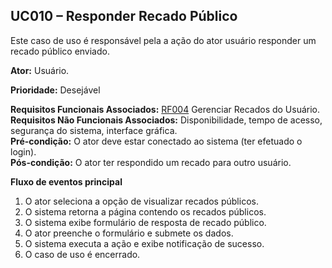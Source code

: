 ## UC010 – Responder Recado Público ##
Este caso de uso é responsável pela a ação do ator usuário responder um recado público enviado.

**Ator:** Usuário.<br>

<b>Prioridade:</b> Desejável<br>

<b>Requisitos Funcionais Associados:</b> <a href='RF004.md'>RF004</a> Gerenciar Recados do Usuário.<br>
<b>Requisitos Não Funcionais Associados:</b> Disponibilidade, tempo de acesso, segurança do sistema, interface gráfica.<br>
<b>Pré-condição:</b> O ator deve estar conectado ao sistema (ter efetuado o login).<br>
<b>Pós-condição:</b> O ator ter respondido um recado para outro usuário.<br>

<b>Fluxo de eventos principal</b><br>

<ol><li>O ator seleciona a opção de visualizar recados públicos.<br>
</li><li>O sistema retorna a página contendo os recados públicos.<br>
</li><li>O sistema exibe formulário de resposta de recado público.<br>
</li><li>O ator preenche o formulário e submete os dados.<br>
</li><li>O sistema executa a ação e exibe notificação de sucesso.<br>
</li><li>O caso de uso é encerrado.